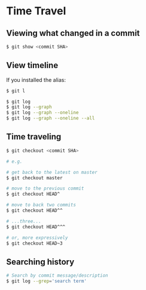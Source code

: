 # Time Travel

## Viewing what changed in a commit

```bash
$ git show <commit SHA>
```

## View timeline

If you installed the alias:

```bash
$ git l
```

```bash
$ git log
$ git log --graph
$ git log --graph --oneline
$ git log --graph --oneline --all
```

## Time traveling

```bash
$ git checkout <commit SHA>

# e.g. 

# get back to the latest on master
$ git checkout master

# move to the previous commit
$ git checkout HEAD^

# move to back two commits
$ git checkout HEAD^^

# ...three...
$ git checkout HEAD^^^

# or, more expressively
$ git checkout HEAD~3
```

## Searching history

```bash
# Search by commit message/description
$ git log --grep='search term'
```
